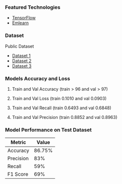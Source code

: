 ### Featured Technologies
* [TensorFlow](https://www.tensorflow.org/)
* [Emlearn](https://github.com/emlearn/emlearn)

### Dataset
Public Dataset
* [Dataset 1](https://figshare.com/articles/dataset/UMA_ADL_FALL_Dataset_zip/4214283)
* [Dataset 2](https://pureportal.coventry.ac.uk/en/publications/data-set-for-fall-events-and-daily-activities-from-inertial-senso-)
* [Dataset 3](https://pureportal.coventry.ac.uk/en/publications/data-set-for-fall-events-and-daily-activities-from-inertial-senso-)

### Models Accuracy and Loss 
1. Train and Val Accuracy (train > 96 and val > 97)

2. Train and Val Loss (train 0.1010 and val 0.0903)

3. Train and Val Recall (train 0.6493 and val 0.6848)

4. Train and Val Precision (train 0.8852 and val 0.8963)

### Model Performance on Test Dataset

| Metric      | Value   |
|-------------|---------|
| Accuracy    | 86.75%  |
| Precision   | 83%     |
| Recall      | 59%     |
| F1 Score    | 69%     |



